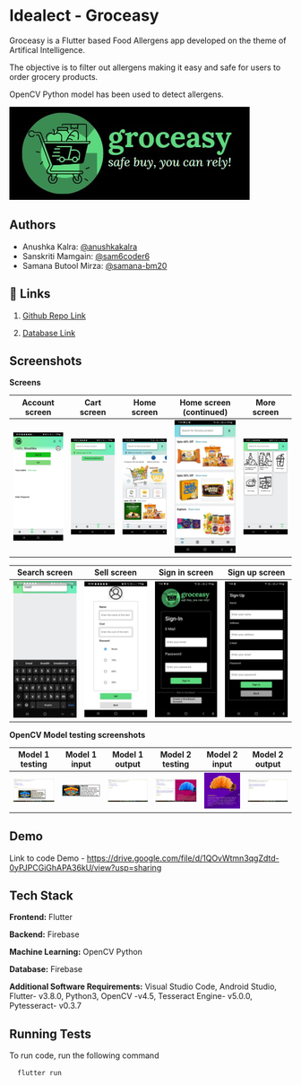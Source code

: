 
# Idealect - Groceasy

Groceasy is a Flutter based Food Allergens app developed on the theme of Artifical Intelligence.

The objective is to filter out allergens making it easy and safe for users to order grocery products.

OpenCV Python model has been used to detect allergens.




![Logo](https://github.com/sam6coder/Idealect-AI/blob/master/images/logo.png?raw=true)

## Authors

- Anushka Kalra: [@anushkakalra](https://github.com/AnushkaKalra)
- Sanskriti Mamgain: [@sam6coder6](https://github.com/sam6coder)
- Samana Butool Mirza: [@samana-bm20](https://github.com/samana-bm20)



## 🔗 Links
1. [Github Repo Link](https://github.com/sam6coder/Idealect-AI)

2. [Database Link](https://food-allergence-app-default-rtdb.asia-southeast1.firebasedatabase.app)



## Screenshots

**Screens**

Account screen           |  Cart screen                   | Home screen               | Home screen (continued)               | More screen
:-------------------------:|:-------------------------:|:-------------------------:|:-------------------------:|:-------------------------:|
![Account screen](https://github.com/sam6coder/Idealect-AI/blob/master/screenshots/account%20screen.jpg) | ![Cart screen](https://github.com/sam6coder/Idealect-AI/blob/master/screenshots/cart%20screen.jpg) | ![Home screen](https://github.com/sam6coder/Idealect-AI/blob/master/screenshots/home%20screen%201.jpg) | ![Home screen (continued)](https://github.com/sam6coder/Idealect-AI/blob/master/screenshots/home%20screen%202.jpg) | ![More screen](https://github.com/sam6coder/Idealect-AI/blob/master/screenshots/more%20screen.jpg)

Search screen            |  Sell screen                   | Sign in screen               | Sign up screen
:-------------------------:|:-------------------------:|:-------------------------:|:-------------------------:|
![Search screen](https://github.com/sam6coder/Idealect-AI/blob/master/screenshots/search%20screen.jpg) | ![Sell screen](https://github.com/sam6coder/Idealect-AI/blob/master/screenshots/sell%20screen.jpg) | ![Sign in screen](https://github.com/sam6coder/Idealect-AI/blob/master/screenshots/sign%20in%20screen.jpg) | ![Sign up screen](https://github.com/sam6coder/Idealect-AI/blob/master/screenshots/sign%20up%20screen.jpg)

**OpenCV Model testing screenshots**

Model 1 testing           |  Model 1 input                   | Model 1 output               | Model 2 testing           |  Model 2 input                   | Model 2 output
:-------------------------:|:-------------------------:|:-------------------------:|:-------------------------:|:-------------------------:|:-------------------------:|
![Model 1 testing](https://github.com/sam6coder/Idealect-AI/blob/master/screenshots/Model1%20OpenCV%20testing.jpg) | ![Model 1 input](https://github.com/sam6coder/Idealect-AI/blob/master/screenshots/Model1.jpg) | ![Model 1 output](https://github.com/sam6coder/Idealect-AI/blob/master/screenshots/Model1output.jpg) | ![Model 2 testing](https://github.com/sam6coder/Idealect-AI/blob/master/screenshots/Model2%20OpenCV%20testing.jpg) | ![Model 2 input](https://github.com/sam6coder/Idealect-AI/blob/master/screenshots/Model2.webp) | ![Model 2 output](https://github.com/sam6coder/Idealect-AI/blob/master/screenshots/Model2output.jpg)


## Demo

Link to code Demo -
https://drive.google.com/file/d/1QOvWtmn3qgZdtd-0yPJPCGiGhAPA36kU/view?usp=sharing




## Tech Stack

**Frontend:** Flutter

**Backend:** Firebase

**Machine Learning:** OpenCV Python

**Database:** Firebase

**Additional Software Requirements:**
Visual Studio Code, Android Studio, Flutter- v3.8.0, Python3, OpenCV -v4.5, Tesseract Engine- v5.0.0, Pytesseract- v0.3.7

## Running Tests

To run code, run the following command

```bash
  flutter run
```

